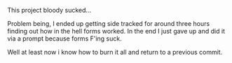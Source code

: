 This project bloody sucked...

Problem being, I ended up getting side tracked for around three hours finding out how in the hell forms worked.
In the end I just gave up and did it via a prompt because forms F'ing suck.

Well at least now i know how to burn it all and return to a previous commit.